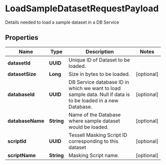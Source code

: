 

# LoadSampleDatasetRequestPayload

Details needed to load a sample dataset in a DB Service

## Properties

Name | Type | Description | Notes
------------ | ------------- | ------------- | -------------
**datasetId** | **UUID** | Unique ID of Dataset to be loaded. | 
**datasetSize** | **Long** | Size in bytes to be loaded. |  [optional]
**databaseId** | **UUID** | DB Service database ID in which we want to load sample data. Null if data is to be loaded in a new Database. |  [optional]
**databaseName** | **String** | Name of the Database where sample dataset would be loaded. |  [optional]
**scriptId** | **UUID** | Tessell Masking Script ID corresponding to this dataset |  [optional]
**scriptName** | **String** | Masking Script name. |  [optional]



